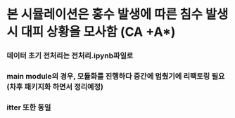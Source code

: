 # 본 시뮬레이션은 홍수 발생에 따른 침수 발생시 대피 상황을 모사함 (CA +A*)
### 데이터 초기 전처리는 전처리.ipynb파일로
### main module의 경우, 모듈화를 진행하다 중간에 멈췄기에 리팩토링 필요 (차후 패키지화 하면서 정리예정)
### itter 또한 동일
